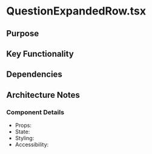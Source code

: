 # QuestionExpandedRow.tsx

## Purpose

## Key Functionality

## Dependencies

## Architecture Notes

### Component Details
- Props: 
- State: 
- Styling: 
- Accessibility: 
